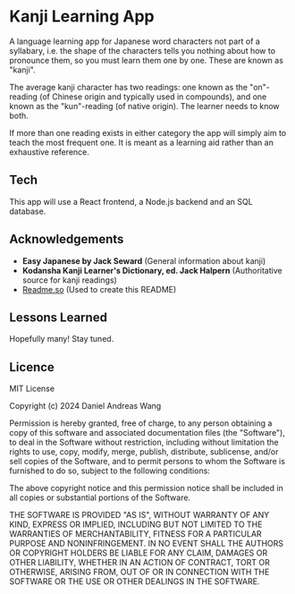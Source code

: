 
# Kanji Learning App

A language learning app for Japanese word characters not part of a syllabary, i.e. the shape of the characters tells you nothing about how to pronounce them, so you must learn them one by one. These are known as "kanji".

The average kanji character has two readings: one known as the "on"-reading (of Chinese origin and typically used in compounds), and one known as the "kun"-reading (of native origin). The learner needs to know both.

If more than one reading exists in either category the app will simply aim to teach the most frequent one. It is meant as a learning aid rather than an exhaustive reference.
## Tech

This app will use a React frontend, a Node.js backend and an SQL database.
## Acknowledgements
 - **Easy Japanese by Jack Seward** (General information about kanji)
 - **Kodansha Kanji Learner's Dictionary, ed. Jack Halpern** (Authoritative source for kanji readings)
 - [Readme.so](https://readme.so) (Used to create this README)

## Lessons Learned

Hopefully many! Stay tuned.

## Licence

MIT License

Copyright (c) 2024 Daniel Andreas Wang

Permission is hereby granted, free of charge, to any person obtaining a copy of this software and associated documentation files (the "Software"), to deal in the Software without restriction, including without limitation the rights
to use, copy, modify, merge, publish, distribute, sublicense, and/or sell copies of the Software, and to permit persons to whom the Software is
furnished to do so, subject to the following conditions:

The above copyright notice and this permission notice shall be included in all copies or substantial portions of the Software.

THE SOFTWARE IS PROVIDED "AS IS", WITHOUT WARRANTY OF ANY KIND, EXPRESS OR IMPLIED, INCLUDING BUT NOT LIMITED TO THE WARRANTIES OF MERCHANTABILITY, FITNESS FOR A PARTICULAR PURPOSE AND NONINFRINGEMENT. IN NO EVENT SHALL THE AUTHORS OR COPYRIGHT HOLDERS BE LIABLE FOR ANY CLAIM, DAMAGES OR OTHER LIABILITY, WHETHER IN AN ACTION OF CONTRACT, TORT OR OTHERWISE, ARISING FROM, OUT OF OR IN CONNECTION WITH THE SOFTWARE OR THE USE OR OTHER DEALINGS IN THE SOFTWARE.
